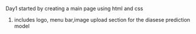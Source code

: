 Day1
started by creating a main page using html and css
1. includes logo, menu bar,image upload section for the diasese prediction model
